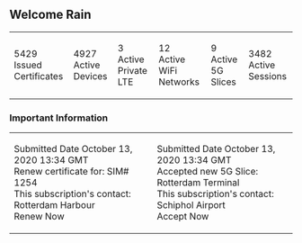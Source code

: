 ## Welcome Rain

<table width="100%"><tr><td>5429<br>
  Issued Certificates</td>
  <td><p>4927<br>
    Active Devices</p></td>
  <td><p>3<br>
    Active Private LTE</p></td>
  <td><p>12<br>
    Active WiFi Networks</p></td>
  <td><p>9<br>
    Active 5G Slices</p></td>
  <td><p>3482<br>
    Active Sessions</p></td></tr></table>
    
### Important Information

<table width="100%"><tr><td>Submitted Date October 13, 2020 13:34 GMT<br>
  Renew certificate for: SIM# 1254<br>
  This subscription's contact: Rotterdam Harbour<br>
  Renew Now</td>
  <td><p>Submitted Date October 13, 2020 13:34 GMT<br>
    Accepted new 5G Slice: Rotterdam Terminal<br>
    This subscription's contact: Schiphol Airport<br>
    Accept Now</p></td></tr></table>
